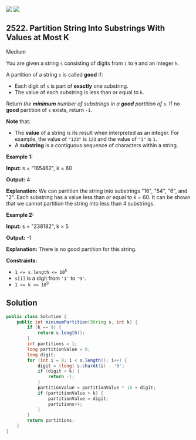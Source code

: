 [![](https://img.shields.io/github/stars/javadev/LeetCode-in-Java?label=Stars&style=flat-square)](https://github.com/javadev/LeetCode-in-Java)
[![](https://img.shields.io/github/forks/javadev/LeetCode-in-Java?label=Fork%20me%20on%20GitHub%20&style=flat-square)](https://github.com/javadev/LeetCode-in-Java/fork)

## 2522\. Partition String Into Substrings With Values at Most K

Medium

You are given a string `s` consisting of digits from `1` to `9` and an integer `k`.

A partition of a string `s` is called **good** if:

*   Each digit of `s` is part of **exactly** one substring.
*   The value of each substring is less than or equal to `k`.

Return _the **minimum** number of substrings in a **good** partition of_ `s`. If no **good** partition of `s` exists, return `-1`.

**Note** that:

*   The **value** of a string is its result when interpreted as an integer. For example, the value of `"123"` is `123` and the value of `"1"` is `1`.
*   A **substring** is a contiguous sequence of characters within a string.

**Example 1:**

**Input:** s = "165462", k = 60

**Output:** 4

**Explanation:** We can partition the string into substrings "16", "54", "6", and "2". Each substring has a value less than or equal to k = 60. It can be shown that we cannot partition the string into less than 4 substrings.

**Example 2:**

**Input:** s = "238182", k = 5

**Output:** -1

**Explanation:** There is no good partition for this string.

**Constraints:**

*   <code>1 <= s.length <= 10<sup>5</sup></code>
*   `s[i]` is a digit from `'1'` to `'9'`.
*   <code>1 <= k <= 10<sup>9</sup></code>

## Solution

```java
public class Solution {
    public int minimumPartition(String s, int k) {
        if (k == 9) {
            return s.length();
        }
        int partitions = 1;
        long partitionValue = 0;
        long digit;
        for (int i = 0; i < s.length(); i++) {
            digit = (long) s.charAt(i) - '0';
            if (digit > k) {
                return -1;
            }
            partitionValue = partitionValue * 10 + digit;
            if (partitionValue > k) {
                partitionValue = digit;
                partitions++;
            }
        }
        return partitions;
    }
}
```